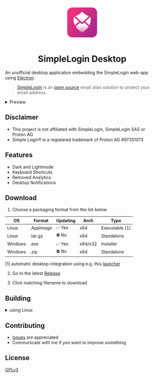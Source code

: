 <div align="center"> <img src="https://raw.githubusercontent.com/hyperacuity/simplelogin-desktop/main/resources/source.svg" style="height: 120px;"/></div>

<h1 align="center">SimpleLogin Desktop</h1>

An unofficial desktop application embedding the SimpleLogin web-app using [Electron](https://github.com/electron/electron)

> [SimpleLogin](https://simplelogin.io) is an [open source](https://github.com/simple-login) email alias solution to protect your email address.

<details>
<summary>Preview</summary>
<div>
  <img src="https://raw.githubusercontent.com/hyperacuity/simplelogin-desktop/main/assets/preview/alias.png" title="Dashboard on Linux">
  <div>
      <img src="https://raw.githubusercontent.com/hyperacuity/simplelogin-desktop/main/assets/preview/toggle.png" title="Theme Toggle"/>
      <img src="https://raw.githubusercontent.com/hyperacuity/simplelogin-desktop/main/assets/preview/hotkeys.png" title="Navigation Menu"/>
    </div>
</div>
</details>

## Disclaimer

- This project is not affiliated with SimpleLogin, SimpleLogin SAS or Proton AG
- Simple Login® is a registered trademark of Proton AG #97351073

## Features
- Dark and Lightmode
- Keyboard Shortcuts
- Removed Analytics
- Desktop Notifications

## Download

1. Choose a packaging format from the list below
<div>

| OS      	| Format    	| Updating   	| Arch      | Type        	 |
|---------	|-----------	|-----------	|---------	|--------------  |
| Linux   	| .AppImage 	| ✅ Yes      | x64       | Executable [1]	|
| Linux   	| .tar.gz    	| ⛔ No       | x64     	 | Standalone  	  |
| Windows 	| .exe      	| ✅ Yes      | x64/x32   | Installer      |
| Windows 	| .zip      	| ⛔ No       | x64     	 | Standalone  	  |

[1] automatic desktop-integration using e.g. this [launcher](https://github.com/TheAssassin/AppImageLauncher) 
</div>

2. Go to the latest [Release](https://github.com/hyperacuity/simplelogin-desktop/releases/latest)

3. Click matching filename to download

## Building
<details>
<summary>using Linux</summary>

0. Install dependencies
```
bash >= 5.2.15 
git  >= 2.39.2
node >= 18.12.1
yarn >= 3.3.1
```
1. Clone repository\
`git clone https://github.com/hyperacuity/simplelogin-desktop.git`
2. Change directory\
`cd ./simplelogin-desktop`

#### for Linux:
3. Build with\
`yarn build`

#### for Windows:

3. [Docker](https://www.docker.com/) is required. [Install](https://docs.docker.com/engine/install/#server) it and see [this](https://www.electron.build/multi-platform-build.html#docker) page for more information

4. Start container with
```bash
docker run --rm -ti \
 --env-file <(env | grep -iE 'DEBUG|NODE_|ELECTRON_|YARN_|NPM_|CI|CIRCLE|TRAVIS_TAG|TRAVIS|TRAVIS_REPO_|TRAVIS_BUILD_|TRAVIS_BRANCH|TRAVIS_PULL_REQUEST_|APPVEYOR_|CSC_|GH_|GITHUB_|BT_|AWS_|STRIP|BUILD_') \
 --env ELECTRON_CACHE="/root/.cache/electron" \
 --env ELECTRON_BUILDER_CACHE="/root/.cache/electron-builder" \
 -v ${PWD}:/project \
 -v ${PWD##*/}-node-modules:/project/node_modules \
 -v ~/.cache/electron:/root/.cache/electron \
 -v ~/.cache/electron-builder:/root/.cache/electron-builder \
 electronuserland/builder:wine
```
5. Build with\
`yarn build-win`

</details>

## Contributing

- [Issues](https://github.com/hyperacuity/simplelogin-desktop/issues) are appreciated 
- Communicate with me if you want to improve something

## License

[GPLv3](https://github.com/hyperacuity/simplelogin-desktop/blob/main/license.md)

